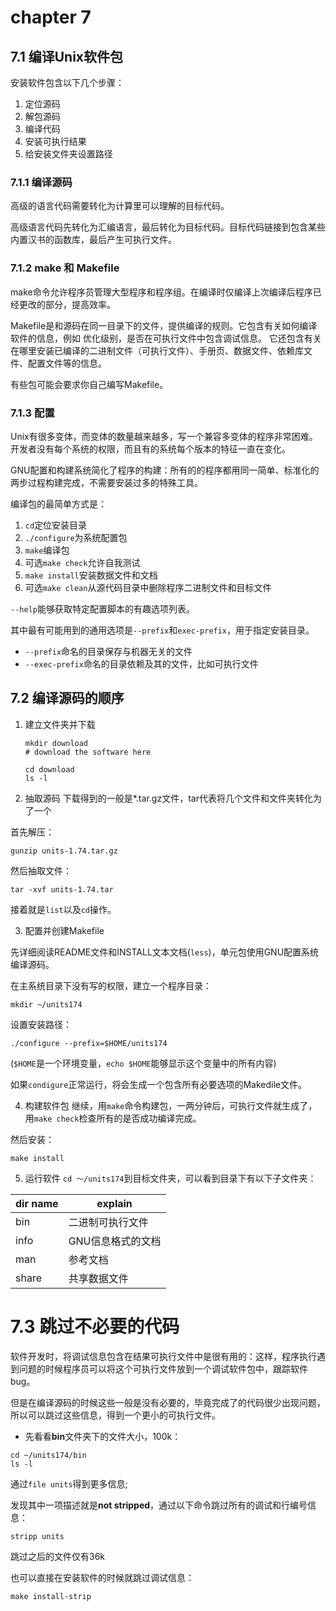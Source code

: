 # chapter 7
## 7.1 编译Unix软件包
安装软件包含以下几个步骤：
1. 定位源码
2. 解包源码
3. 编译代码
4. 安装可执行结果
5. 给安装文件夹设置路径
### 7.1.1 编译源码
高级的语言代码需要转化为计算里可以理解的目标代码。

高级语言代码先转化为汇编语言，最后转化为目标代码。目标代码链接到包含某些内置汉书的函数库，最后产生可执行文件。

### 7.1.2 make 和 Makefile
make命令允许程序员管理大型程序和程序组。在编译时仅编译上次编译后程序已经更改的部分，提高效率。

Makefile是和源码在同一目录下的文件，提供编译的规则。它包含有关如何编译软件的信息，例如 优化级别，是否在可执行文件中包含调试信息。 它还包含有关在哪里安装已编译的二进制文件（可执行文件）、手册页、数据文件、依赖库文件、配置文件等的信息。

有些包可能会要求你自己编写Makefile。

### 7.1.3 配置
Unix有很多变体，而变体的数量越来越多，写一个兼容多变体的程序非常困难。开发者没有每个系统的权限，而且有的系统每个版本的特征一直在变化。

GNU配置和构建系统简化了程序的构建：所有的的程序都用同一简单、标准化的两步过程构建完成，不需要安装过多的特殊工具。

编译包的最简单方式是：
1. `cd`定位安装目录
2. `./configure`为系统配置包
3. `make`编译包
4. 可选`make check`允许自我测试
5. `make install`安装数据文件和文档
6. 可选`make clean`从源代码目录中删除程序二进制文件和目标文件

`--help`能够获取特定配置脚本的有趣选项列表。

其中最有可能用到的通用选项是`--prefix`和`exec-prefix`，用于指定安装目录。
* `--prefix`命名的目录保存与机器无关的文件
* `--exec-prefix`命名的目录依赖及其的文件，比如可执行文件
## 7.2 编译源码的顺序
1. 建立文件夹并下载

       mkdir download
       # download the software here
   
       cd download
       ls -l
       
2. 抽取源码
下载得到的一般是*.tar.gz文件，tar代表将几个文件和文件夹转化为了一个

首先解压：

    gunzip units-1.74.tar.gz
然后抽取文件：

    tar -xvf units-1.74.tar
接着就是`list`以及`cd`操作。

3. 配置并创建Makefile

先详细阅读README文件和INSTALL文本文档(`less`)，单元包使用GNU配置系统编译源码。

在主系统目录下没有写的权限，建立一个程序目录：

    mkdir ~/units174
设置安装路径：

    ./configure --prefix=$HOME/units174
(`$HOME`是一个环境变量，`echo $HOME`能够显示这个变量中的所有内容)
       
如果`condigure`正常运行，将会生成一个包含所有必要选项的Makedile文件。

4. 构建软件包
继续，用`make`命令构建包，一两分钟后，可执行文件就生成了，用`make check`检查所有的是否成功编译完成。

然后安装：

    make install
5. 运行软件
`cd ～/units174`到目标文件夹，可以看到目录下有以下子文件夹：

| dir name | explain |
|---------|--------|
| bin | 二进制可执行文件 |
| info | GNU信息格式的文档 |
| man | 参考文档 |
| share | 共享数据文件 |

# 7.3 跳过不必要的代码

软件开发时，将调试信息包含在结果可执行文件中是很有用的：这样，程序执行遇到问题的时候程序员可以将这个可执行文件放到一个调试软件包中，跟踪软件bug。

但是在编译源码的时候这些一般是没有必要的，毕竟完成了的代码很少出现问题，所以可以跳过这些信息，得到一个更小的可执行文件。

* 先看看**bin**文件夹下的文件大小，100k：
```
cd ~/units174/bin
ls -l
```
通过`file units`得到更多信息;

发现其中一项描述就是**not stripped**，通过以下命令跳过所有的调试和行编号信息：
```
stripp units
```
跳过之后的文件仅有36k

也可以直接在安装软件的时候就跳过调试信息：

    make install-strip
